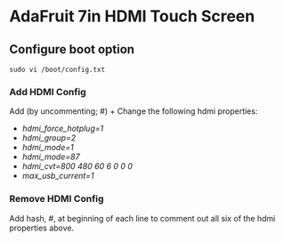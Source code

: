 # AdaFruit 7in HDMI Touch Screen

## Configure boot option
`sudo vi /boot/config.txt`

### Add HDMI Config
Add (by uncommenting; #) + Change the following hdmi properties:
* _hdmi_force_hotplug=1_
* _hdmi_group=2_
* _hdmi_mode=1_
* _hdmi_mode=87_
* _hdmi_cvt=800 480 60 6 0 0 0_
* _max_usb_current=1_

### Remove HDMI Config
Add hash, #, at beginning of each line to comment out all six of the hdmi properties above.
